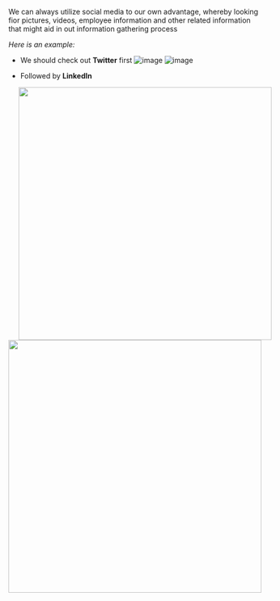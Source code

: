 We can always utilize social media to our own advantage, whereby looking fior pictures, videos, employee information and other related information that might aid in out information gathering process

*Here is an example:*

- We should check out **Twitter** first
![image](https://github.com/sec-fortress/Practical-Ethical-Hacking-Notes/assets/132317714/cc6713f5-4966-4884-9dc8-556a94ea2cbc) ![image](https://github.com/sec-fortress/Practical-Ethical-Hacking-Notes/assets/132317714/56835a33-c7b8-42fb-80f3-800b828a4222)


- Followed by **LinkedIn**
  
<img src="https://github.com/sec-fortress/Practical-Ethical-Hacking-Notes/assets/132317714/cc6713f5-4966-4884-9dc8-556a94ea2cbc" width="500" hspace="20"/> <img src="https://github.com/sec-fortress/Practical-Ethical-Hacking-Notes/assets/132317714/56835a33-c7b8-42fb-80f3-800b828a4222" width="500"/>

